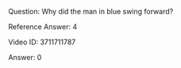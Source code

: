 Question: Why did the man in blue swing forward?

Reference Answer: 4

Video ID: 3711711787

Answer: 0

